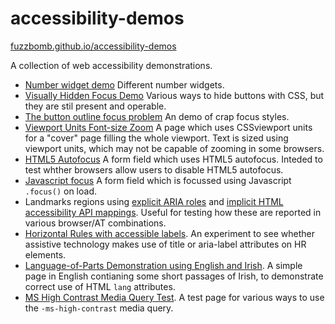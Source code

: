 # accessibility-demos
[fuzzbomb.github.io/accessibility-demos](http://fuzzbomb.github.io/accessibility-demos/)

A collection of web accessibility demonstrations.

- [Number widget demo](http://fuzzbomb.github.io/accessibility-demos/number-widget-demo.html)
  Different number widgets.
- [Visually Hidden Focus Demo](http://fuzzbomb.github.io/accessibility-demos/visually-hidden-focus-test.html)
  Various ways to hide buttons with CSS, but they are stil present and operable.
- [The button outline focus problem](http://fuzzbomb.github.io/accessibility-demos/focus-white-outline-problem.html)
  An demo of crap focus styles.
- [Viewport Units Font-size Zoom](http://fuzzbomb.github.io/accessibility-demos/viewport-units-font-zoom.html)
  A page which uses CSSviewport units for a "cover" page filling the whole viewport.  Text is sized using viewport units, which may not be capable of zooming in some browsers.
- [HTML5 Autofocus](http://fuzzbomb.github.io/accessibility-demos/html5-autofocus-demo.html)
  A form field which uses HTML5 autofocus.  Inteded to test whther browsers allow users to disable HTML5 autofocus.
- [Javascript focus](http://fuzzbomb.github.io/accessibility-demos/javascript-focus-demo.html)
  A form field which is focussed using Javascript `.focus()` on load.
- Landmarks regions using [explicit ARIA roles](https://fuzzbomb.github.io/accessibility-demos/landmarks-explicit-aria-role.html) and [implicit HTML accessibility API mappings](https://fuzzbomb.github.io/accessibility-demos/landmarks-implicit-aria-role.html). Useful for testing how these are reported in various browser/AT combinations.
- [Horizontal Rules with accessible labels](https://fuzzbomb.github.io/accessibility-demos/hr-demo.html).  An experiment to see whether assistive technology makes use of title or aria-label attributes on HR elements.
- [Language-of-Parts Demonstration using English and Irish](https://fuzzbomb.github.io/accessibility-demos/irish-language-of-parts-demo.html).  A simple page in English contianing some short passages of Irish, to demonstrate correct use of HTML `lang` attributes.
- [MS High Contrast Media Query Test](https://fuzzbomb.github.io/accessibility-demos/ms-high-contrast-media-query.html).  A test page for various ways to use the <code>-ms-high-contrast</code> media query.
